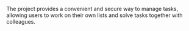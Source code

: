 The project provides a convenient and secure way to manage tasks, allowing users
to work on their own lists and solve tasks together with colleagues.
